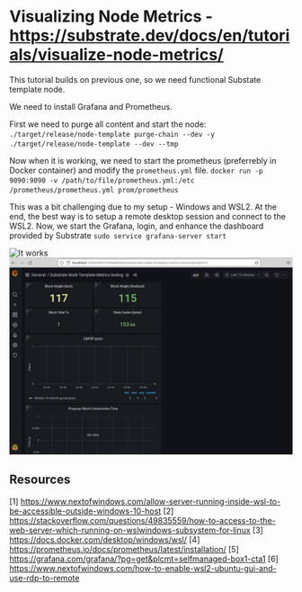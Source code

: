 # Visualizing Node Metrics - https://substrate.dev/docs/en/tutorials/visualize-node-metrics/
This tutorial builds on previous one, so we need functional Substate template node.

We need to install Grafana and Prometheus. 

First we need to purge all content and start the node: 
`./target/release/node-template purge-chain --dev -y`
`./target/release/node-template --dev --tmp`

Now when it is working, we need to start the prometheus (preferrebly in Docker container) and modify the `prometheus.yml` file. 
`docker run -p 9090:9090 -v /path/to/file/prometheus.yml:/etc /prometheus/prometheus.yml prom/prometheus`

This was a bit challenging due to my setup - Windows and WSL2.
At the end, the best way is to setup a remote desktop session and connect to the WSL2. 
Now, we start the Grafana, login, and enhance the dashboard provided by Substrate
`sudo service grafana-server start`

![It works](https://github.com/pannetusil/polkadot_hack/blob/main/figs/Tut2_response.PNG)
![It works](https://github.com/pannetusil/polkadot_hack/blob/main/figs/Tut2_dashboard.PNG)


## Resources
[1] https://www.nextofwindows.com/allow-server-running-inside-wsl-to-be-accessible-outside-windows-10-host
[2] https://stackoverflow.com/questions/49835559/how-to-access-to-the-web-server-which-running-on-wslwindows-subsystem-for-linux
[3] https://docs.docker.com/desktop/windows/wsl/
[4] https://prometheus.io/docs/prometheus/latest/installation/
[5] https://grafana.com/grafana/?pg=get&plcmt=selfmanaged-box1-cta1
[6] https://www.nextofwindows.com/how-to-enable-wsl2-ubuntu-gui-and-use-rdp-to-remote